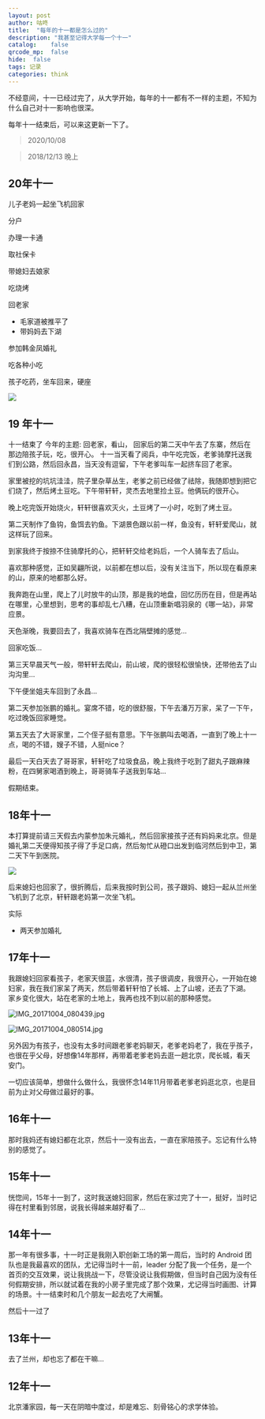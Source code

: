 ```yaml
---
layout: post
author: 咕咚
title:  "每年的十一都是怎么过的"
description: "我甚至记得大学每一个十一"
catalog:    false
qrcode_mp:  false
hide:  false
tags: 记录
categories: think 
---
```

不经意间，十一已经过完了，从大学开始，每年的十一都有不一样的主题，不知为什么自己对十一影响也很深。

每年十一结束后，可以来这更新一下了。
> 2020/10/08 

> 2018/12/13 晚上

## 20年十一
儿子老妈一起坐飞机回家

分户

办理一卡通

取社保卡

带媳妇去娘家

吃烧烤

回老家
- 毛家道被推平了
- 带妈妈去下湖

参加韩金凤婚礼

吃各种小吃

孩子吃药，坐车回来，硬座

![](https://picplus.oss-cn-beijing.aliyuncs.com/2020/10/08/20201008171649223)


## 19 年十一

十一结束了
今年的主题: 回老家，看山，
回家后的第二天中午去了东寨，然后在那边陪孩子玩，吃，很开心。
十一当天看了阅兵，中午吃完饭，老爹骑摩托送我们到公路，然后回永昌，当天没有逗留，下午老爹叫车一起挤车回了老家。

家里被挖的坑坑洼洼，院子里杂草丛生，老爹之前已经做了祛除，我随即想到把它们烧了，然后烤土豆吃。下午带轩轩，灵杰去地里捡土豆。他俩玩的很开心。

晚上吃完饭开始烧火，轩轩很喜欢灭火，土豆烤了一小时，吃到了烤土豆。

第二天制作了鱼钩，鱼饵去钓鱼。下湖景色跟以前一样，鱼没有，轩轩爱爬山，就这样玩了回来。

到家我终于按捺不住骑摩托的心，把轩轩交给老妈后，一个人骑车去了后山。

喜欢那种感觉，正如吴翩所说，以前都在想以后，没有关注当下，所以现在看原来的山，原来的地都那么好。

我奔跑在山里，爬上了儿时放牛的山顶，那是我的地盘，回忆历历在目，但是再站在哪里，心里想到，思考的事却乱七八糟，在山顶重新唱羽泉的《哪一站》，非常应景。

天色渐晚，我要回去了，我喜欢骑车在西北隔壁摊的感觉…

回家吃饭…

第三天早晨天气一般，带轩轩去爬山，前山坡，爬的很轻松很愉快，还带他去了山沟沟里…

下午便坐姐夫车回到了永昌…

第二天参加张鹏的婚礼。宴席不错，吃的很舒服，下午去潘万万家，呆了一下午，吃过晚饭回家睡觉。

第五天去了大哥家里，二个侄子挺有意思。下午张鹏叫去喝酒，一直到了晚上十一点，喝的不错，嫂子不错，人挺nice？

最后一天白天去了哥哥家，轩轩吃了垃圾食品，晚上我终于吃到了甜丸子跟麻辣粉，在四舅家喝酒到晚上，哥哥骑车子送我到车站…

假期结束。


## 18年十一
本打算提前请三天假去内蒙参加朱元婚礼，然后回家接孩子还有妈妈来北京。但是婚礼第二天便得知孩子得了手足口病，然后匆忙从磴口出发到临河然后到中卫，第二天下午到医院。

![](https://ws1.sinaimg.cn/large/6fb50cedly1fw700vjxm5j23402bs4j6.jpg)

后来媳妇也回家了，很折腾后，后来我按时到公司，孩子跟妈、媳妇一起从兰州坐飞机到了北京，轩轩跟老妈第一次坐飞机。


实际
* 两天参加婚礼

## 17年十一
我跟媳妇回家看孩子，老家天很蓝，水很清，孩子很调皮，我很开心，一开始在媳妇家，我在我们家呆了两天，然后带着轩轩怕了长城、上了山坡，还去了下湖。
家乡变化很大，站在老家的土地上，我再也找不到以前的那种感觉。


![IMG_20171004_080439.jpg](https://i.loli.net/2017/10/04/59d42c4d97a8e.jpg)


![IMG_20171004_080514.jpg](https://ooo.0o0.ooo/2017/10/04/59d42c4178874.jpg)


另外因为有孩子，也没有太多时间跟老爹老妈聊天，老爹老妈老了，我在乎孩子，也很在乎父母，好想像14年那样，再带着老爹老妈去逛一趟北京，爬长城，看天安门。

一切应该简单，想做什么做什么，我很怀念14年11月带着老爹老妈逛北京，也是目前为止对父母做过最好的事。


## 16年十一
那时我妈还有媳妇都在北京，然后十一没有出去，一直在家陪孩子。忘记有什么特别的感觉了。



## 15年十一
恍惚间，15年十一到了，这时我送媳妇回家，然后在家过完了十一，挺好，当时记得在村里看到邻居，说我长得越来越好看了...


## 14年十一

那一年有很多事，十一时正是我刚入职创新工场的第一周后，当时的 Android 团队也是我最喜欢的团队，尤记得当时十一前，leader 分配了我一个任务，是一个首页的交互效果，说让我挑战一下，尽管没说让我假期做，但当时自己因为没有任何假期安排，所以就试着在我的小房子里完成了那个效果，尤记得当时画图、计算的场景。十一结束时和几个朋友一起去吃了大闸蟹。

然后十一过了


## 13年十一
去了兰州，却也忘了都在干嘛...

## 12年十一
北京潘家园，每一天在阴暗中度过，却是难忘、刻骨铭心的求学体验。
